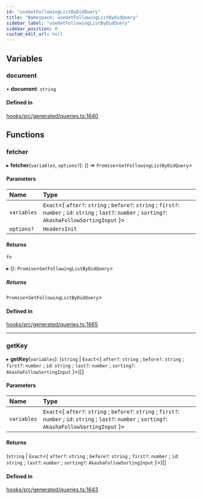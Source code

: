 ```yaml
---
id: "useGetFollowingListByDidQuery"
title: "Namespace: useGetFollowingListByDidQuery"
sidebar_label: "useGetFollowingListByDidQuery"
sidebar_position: 0
custom_edit_url: null
---
```


## Variables

### document

• **document**: `string`

#### Defined in

[hooks/src/generated/queries.ts:1640](https://github.com/AKASHAorg/akasha-core/blob/6ca157f7/libs/hooks/src/generated/queries.ts#L1640)

## Functions

### fetcher

▸ **fetcher**(`variables`, `options?`): () => `Promise`<`GetFollowingListByDidQuery`\>

#### Parameters

| Name | Type |
| :------ | :------ |
| `variables` | `Exact`<{ `after?`: `string` ; `before?`: `string` ; `first?`: `number` ; `id`: `string` ; `last?`: `number` ; `sorting?`: `AkashaFollowSortingInput`  }\> |
| `options?` | `HeadersInit` |

#### Returns

`fn`

▸ (): `Promise`<`GetFollowingListByDidQuery`\>

##### Returns

`Promise`<`GetFollowingListByDidQuery`\>

#### Defined in

[hooks/src/generated/queries.ts:1665](https://github.com/AKASHAorg/akasha-core/blob/6ca157f7/libs/hooks/src/generated/queries.ts#L1665)

___

### getKey

▸ **getKey**(`variables`): (`string` \| `Exact`<{ `after?`: `string` ; `before?`: `string` ; `first?`: `number` ; `id`: `string` ; `last?`: `number` ; `sorting?`: `AkashaFollowSortingInput`  }\>)[]

#### Parameters

| Name | Type |
| :------ | :------ |
| `variables` | `Exact`<{ `after?`: `string` ; `before?`: `string` ; `first?`: `number` ; `id`: `string` ; `last?`: `number` ; `sorting?`: `AkashaFollowSortingInput`  }\> |

#### Returns

(`string` \| `Exact`<{ `after?`: `string` ; `before?`: `string` ; `first?`: `number` ; `id`: `string` ; `last?`: `number` ; `sorting?`: `AkashaFollowSortingInput`  }\>)[]

#### Defined in

[hooks/src/generated/queries.ts:1643](https://github.com/AKASHAorg/akasha-core/blob/6ca157f7/libs/hooks/src/generated/queries.ts#L1643)
